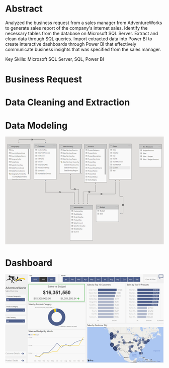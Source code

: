 # Abstract
Analyzed the business request from a sales manager from AdventureWorks to generate sales report of the company's internet sales. Identify the necessary tables from the database on Microsoft SQL Server. Extract and clean data through SQL queries. Import extracted data into Power BI to create interactive dashboards through Power BI that effectively communicate business insights that was specified from the sales manager.

Key Skills: Microsoft SQL Server, SQL, Power BI

# Business Request

# Data Cleaning and Extraction

# Data Modeling

![](/images/datamodel.PNG)

# Dashboard

[![name](/images/dashboard.PNG)](https://app.powerbi.com/view?r=eyJrIjoiOGM2YzRlMzEtOGU0YS00MDBlLWEwNDAtOGVjNTAyZTQ3YzA0IiwidCI6ImUzNWZkZDkzLTAxM2QtNDc3MC1hZDNmLTgwZGJmNWUxNmEzNSJ9&pageName=ReportSection)
